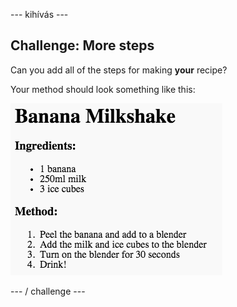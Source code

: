 \--- kihívás \---

## Challenge: More steps

Can you add all of the steps for making **your** recipe?

Your method should look something like this:

![screenshot](images/recipe-more-method.png)

\--- / challenge \---